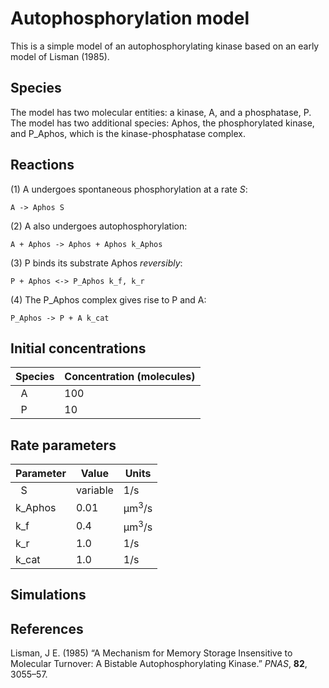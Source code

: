 # Autophosphorylation model

This is a simple model of an autophosphorylating kinase based on an early model of Lisman (1985).

## Species
The model has two molecular entities: a kinase, A, and a phosphatase, P. The model has two additional species: Aphos, the phosphorylated kinase, and P_Aphos, which is the kinase-phosphatase complex. 

## Reactions
(1) A undergoes spontaneous phosphorylation at a rate *S*:

    A -> Aphos S

(2) A also undergoes autophosphorylation:

    A + Aphos -> Aphos + Aphos k_Aphos

(3) P binds its substrate Aphos *reversibly*:

    P + Aphos <-> P_Aphos k_f, k_r
    
(4) The P_Aphos complex gives rise to P and A:

    P_Aphos -> P + A k_cat

## Initial concentrations

|Species| Concentration (molecules)  |
|-------|-------------------|
|   A   | 100               |
|   P   |  10               |

## Rate parameters

|Parameter| Value | Units   |
|-------|---------|---------|
|   S   |variable | 1/s  |
| k_Aphos|  0.01  | µm<sup>3</sup>/s            |
| k_f|  0.4 | µm<sup>3</sup>/s             |
| k_r|  1.0 |1/s |
| k_cat| 1.0 |1/s|

## Simulations

## References

Lisman, J E. (1985) “A Mechanism for Memory Storage Insensitive to Molecular 
Turnover: A Bistable Autophosphorylating Kinase.” *PNAS*, **82**, 3055–57.
